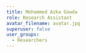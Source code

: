```yaml
---
title: Mohammed Azka Gowda
role: Research Assistant
avatar_filename: avatar.jpg
superuser: false
user_groups:
  - Researchers
---
```


